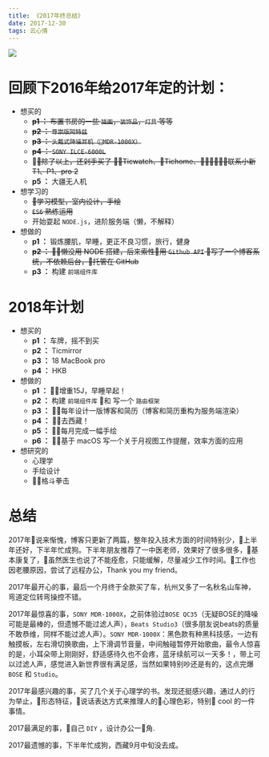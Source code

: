 ```yaml
---
title: 《2017年终总结》
date: 2017-12-30
tags: 云心情
---
```


<img class="full-image" src="https://ohv0hyr4v.qnssl.com/DSC00287_1.jpg" />

# 回顾下2016年给2017年定的计划：

- 想买的
	- <del>**p1 ：** 布置书房的一些 `插画`，`装饰品`，`灯具` 等等</del>
	- <del>**p2 ：** `尊崇版阿特兹`</del>
	- <del>**p3 ：** `头戴式降噪耳机（MDR-1000X）`</del>
	- <del>**p4 ：** `SONY ILCE-6000L`</del>
  - <del>除了以上，还剁手买了 Ticwatch、Tichome、联系小新T1、P1、pro 2</del>
  - **p5 ：** 大疆无人机
- 想学习的
	- <del>学习模型，室内设计，手绘</del>
	- <del>`ES6` 熟练运用</del>
	- 开始耍起 `NODE.js`，进阶服务端（懒，不解释）
- 想做的
	- **p1 ：** 锻炼腰肌，早睡，更正不良习惯，旅行，健身
	- <del>**p2 ：** 懒没用 NODE 搭建，后来索性用 `Github API` 写了一个博客系统，不依赖后台，托管在 GitHub</del>
	- **p3 ：** 构建 `前端组件库`

<!-- more -->

# 2018年计划
- 想买的
  -  **p1 ：**  车牌，摇不到买
  -  **p2 ：**  Ticmirror
  -  **p3 ：**  18 MacBook pro
  -  **p4 ：**  HKB
- 想做的
  -  **p1 ：**  增重15J，早睡早起！
  -  **p2 ：**  构建 `前端组件库` 和 写一个 `路由框架`
  -  **p3 ：**  每年设计一版博客和简历（博客和简历重构为服务端渲染）
  -  **p4 ：**  去西藏！
  -  **p5 ：**  每月完成一幅手绘
  -  **p6 ：**  基于 macOS 写一个关于月视图工作提醒，效率方面的应用
- 想研究的
  - 心理学
  - 手绘设计
  - 格斗拳击

# 总结
  2017年说来惭愧，博客只更新了两篇，整年投入技术方面的时间特别少，上半年还好，下半年忙成狗。下半年朋友推荐了一中医老师，效果好了很多很多，基本康复了，虽然医生也说了不能痊愈，只能缓解，尽量减少工作时间。工作也因老腰原因，尝试了远程办公，Thank you my friend。

  2017年最开心的事，最后一个月终于全款买了车，杭州又多了一名秋名山车神，弯道定位转弯操控不错。

  2017年最惊喜的事，`SONY MDR-1000X`，之前体验过`BOSE QC35`（无疑BOSE的降噪可能是最棒的，但遗憾不能过滤人声），`Beats Studio3`（很多朋友说beats的质量不敢恭维，同样不能过滤人声）。`SONY MDR-1000X`：黑色款有种黑科技感，一边有触摸板，左右滑切换歌曲，上下滑调节音量，中间触碰暂停开始歌曲，最令人惊喜的是，小耳朵带上刚刚好，舒适感待久也不会疼，蓝牙续航可以一天多！，带上可以过滤人声，感觉进入新世界很有满足感，当然如果特别吵还是有的，这点完爆 `BOSE` 和 `Studio`。

  2017年最感兴趣的事，买了几个关于心理学的书。发现还挺感兴趣，通过人的行为举止，形态特征，说话表达方式来推理人的心理色彩，特别 cool 的一件事情。

  2017最满足的事，自己 `DIY` ，设计办公一角.

  2017最遗憾的事，下半年忙成狗，西藏9月中旬没去成。








